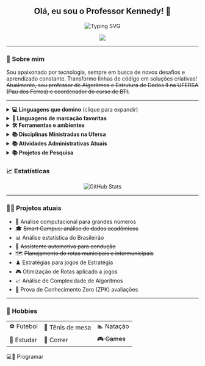 <h2 align="center">Olá, eu sou o Professor Kennedy! 👋</h2>
<p align="center">
    <img src="https://readme-typing-svg.demolab.com?font=Fira+Code&pause=1000&color=003366&center=true&vCenter=true&width=435&lines=Seja+Bem+Vindo+%F0%9F%91%8B" alt="Typing SVG" />
</p>

<p align="center">
    <p align="center">
        <a href="mailto:kennedy.lopes@gmail.com">
            <img src="https://img.shields.io/badge/Gmail-D14836?style=for-the-badge&logo=gmail&logoColor=white" />
        </a>
    </p>

---

### 🚀 Sobre mim

Sou apaixonado por tecnologia, sempre em busca de novos desafios e aprendizado constante. Transformo linhas de código em soluções criativas!  
~~Atualmente, sou professor de Algoritmos e Estrutura de Dados II na UFERSA (Pau dos Ferros) e coordenador do curso de BTI.~~

---

<details>
    <summary><strong>💻 Linguagens que domino</strong> (clique para expandir)</summary>
    <br>
    <p>
        <img src="https://img.shields.io/badge/c-%2300599C.svg?style=for-the-badge&logo=c&logoColor=white"/>
        <img src="https://img.shields.io/badge/c++-%2300599C.svg?style=for-the-badge&logo=c%2B%2B&logoColor=white"/>
        <img src="https://img.shields.io/badge/java-%23ED8B00.svg?style=for-the-badge&logo=openjdk&logoColor=white"/>
        <img src="https://img.shields.io/badge/python-3670A0?style=for-the-badge&logo=python&logoColor=ffdd54"/>
        <img src="https://img.shields.io/badge/javascript-%23323330.svg?style=for-the-badge&logo=javascript&logoColor=%23F7DF1E"/>
    </p>
</details>

<details>
    <summary><strong>📝 Linguagens de marcação favoritas</strong></summary>
    <br>
    <p>
        <img src="https://img.shields.io/badge/latex-%23008080.svg?style=for-the-badge&logo=latex&logoColor=white"/>
        <img src="https://img.shields.io/badge/markdown-%23000000.svg?style=for-the-badge&logo=markdown&logoColor=white"/>
        <img src="https://img.shields.io/badge/css3-%231572B6.svg?style=for-the-badge&logo=css3&logoColor=white"/>
        <img src="https://img.shields.io/badge/html5-%23E34F26.svg?style=for-the-badge&logo=html5&logoColor=white"/>
    </p>
</details>

<details>
    <summary><strong>🛠️ Ferramentas e ambientes</strong></summary>
    <br>
    <ul>
        <li>Terminal: <img src="https://img.shields.io/badge/Windows%20Terminal-%234D4D4D.svg?style=for-the-badge&logo=windows-terminal&logoColor=white"/> <img src="https://img.shields.io/badge/shell_script-%23121011.svg?style=for-the-badge&logo=gnu-bash&logoColor=white"/></li>
        <li>Editor principal: <img src="https://img.shields.io/badge/Visual%20Studio%20Code-0078d7.svg?style=for-the-badge&logo=visual-studio-code&logoColor=white"/></li>
        <li>Outros:
            <ul>
                <li><img src="https://img.shields.io/badge/NetBeansIDE-1B6AC6.svg?style=for-the-badge&logo=apache-netbeans-ide&logoColor=white"/> para <img src="https://img.shields.io/badge/java-%23ED8B00.svg?style=for-the-badge&logo=openjdk&logoColor=white"/></li>
                <li><img src="https://img.shields.io/badge/p5.js-ED225D?style=for-the-badge&logo=p5.js&logoColor=FFFFFF"/> para p5.js</li>
                <li><img src="https://img.shields.io/badge/Android%20Studio-3DDC84.svg?style=for-the-badge&logo=android-studio&logoColor=white"/> para <img src="https://img.shields.io/badge/java-%23ED8B00.svg?style=for-the-badge&logo=openjdk&logoColor=white"/> e <img src="https://img.shields.io/badge/kotlin-%237F52FF.svg?style=for-the-badge&logo=kotlin&logoColor=white"/></li>
                <li>Arduino IDE para <img src="https://img.shields.io/badge/-Arduino-00979D?style=for-the-badge&logo=Arduino&logoColor=white"/></li>
                <li>Matlab e Scilab</li>
            </ul>
        </li>
    </ul>
</details>

<details>
    <summary><strong>📚 Disciplinas Ministradas na Ufersa</strong></summary>
    <br>
    <ul>
        <li>
            <img src="https://img.shields.io/badge/Algoritmos%20e%20Estruturas%20de%20Dados%20I-36BCF7?style=for-the-badge&logo=bookstack&logoColor=white" alt="Algoritmos e Estruturas de Dados I"/>
        </li>
        <li>
            <img src="https://img.shields.io/badge/Algoritmos%20e%20Estruturas%20de%20Dados%20II-1976D2?style=for-the-badge&logo=bookstack&logoColor=white" alt="Algoritmos e Estruturas de Dados II"/>
        </li>
        <li>
            <img src="https://img.shields.io/badge/Redes%20Neurais%20Artificiais-FFD700?style=for-the-badge&logo=java&logoColor=white" alt="Redes Neurais Artificiais"/>
        </li>
        <li>
            <img src="https://img.shields.io/badge/Processamento%20Digital%20de%20Sinais-4CAF50?style=for-the-badge&logo=waveform&logoColor=white" alt="Processamento Digital de Sinais"/>
        </li>
        <li>
            <img src="https://img.shields.io/badge/Computação%20Gráfica-FF5722?style=for-the-badge&logo=unity&logoColor=white" alt="Computação Gráfica"/>
        </li>
        <li>
            <img src="https://img.shields.io/badge/Multimídia-9C27B0?style=for-the-badge&logo=multimedia&logoColor=white" alt="Multimídia"/>
        </li>
        <li>
            <img src="https://img.shields.io/badge/Arquitetura%20e%20Organização%20de%20Computadores-607D8B?style=for-the-badge&logo=server&logoColor=white" alt="Arquitetura e Organização de Computadores"/>
        </li>
        <li>
            <img src="https://img.shields.io/badge/Otimização%20de%20Sistemas-00BCD4?style=for-the-badge&logo=chart-line&logoColor=white" alt="Otimização de Sistemas"/>
        </li>
        <li>
            <img src="https://img.shields.io/badge/Sistemas%20de%20Controle-8BC34A?style=for-the-badge&logo=slack&logoColor=white" alt="Sistemas de Controle"/>
        </li>
    </ul>
</details>

<details>
    <summary><strong>📚 Atividades Administrativas Atuais</strong></summary>
    <br>
    <ul>
        <li>Membro do Núcleo Docente Estruturante de BTI</li>
        <li>Vice-Coordenador de Engenharia de Software</li>
        <li>Conselheiro do Colegiado de Engenharia de Computação</li>
    </ul>
</details>

<details>
    <summary><strong>📚 Projetos de Pesquisa</strong></summary>
    <br>
    <ul>
        <li>Arcabouço de Gestão Orientada por Dados para Espaços Inteligentes Baseada em Modelos de Aprendizagem com Dados Multimodais (Coordenador, 2022-2024)</li>
        <li>Aplicações da Teoria dos Jogos na Resolução de Problemas Complexos: Estratégias Ótimas em Cenários Competitivos e Cooperativos.(Coordenador, 2024-)</li>
        <li>Emprego de Tecnologias Aplicadas à Educação(Participante, 2024-)</li>
    </ul>
</details>

### 📈 Estatísticas

<p align="center">
    <img src="https://github-readme-stats.vercel.app/api?username=kennedyufersa&show_icons=true" alt="GitHub Stats"/>
</p>

---

### 🧑‍💻 Projetos atuais

- 🔢 Análise computacional para grandes números
- 🎓 ~~Smart Campus: análise de dados acadêmicos~~
- 📊 Análise estatística do Brasileirão
- 🚗 ~~Assistente automotiva para condução~~
- 🗺️ ~~Planejamento de rotas municipais e intermunicipais~~
- ♟️ Estratégias para jogos de Estratégia
- 🎮 Otimização de Rotas aplicado a jogos
- 📈 Análise de Complexidade de Algoritmos
- 📝 Prova de Conhecimento Zero (ZPK) avaliações

---

### 🎯 Hobbies
|           |                 |             |
| --------- | --------------- | ----------- |
| ⚽ Futebol | 🏓 Tênis de mesa | 🏊 Natação   |
| 📖 Estudar | 🏃 Correr        | ~~🎮 Games~~ |
💻🏃 Programar    



